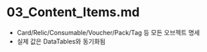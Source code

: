 # 03_Content_Items.md

- Card/Relic/Consumable/Voucher/Pack/Tag 등 모든 오브젝트 명세
- 실제 값은 DataTables와 동기화됨
